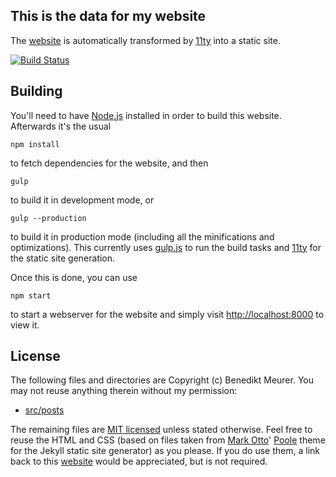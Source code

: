 ## This is the data for my website

The [website](https://benediktmeurer.de) is automatically transformed by [11ty](https://www.11ty.io) into a static site.

[![Build Status](https://travis-ci.org/bmeurer/benediktmeurer.de.svg?branch=master)](https://travis-ci.org/bmeurer/benediktmeurer.de)

## Building

You'll need to have [Node.js](https://nodejs.org) installed in order to build this website. Afterwards it's the usual

```
npm install
```

to fetch dependencies for the website, and then

```
gulp
```

to build it in development mode, or

```
gulp --production
```

to build it in production mode (including all the minifications and optimizations). This currently uses [gulp.js](https://gulpjs.com)
to run the build tasks and [11ty](https://www.11ty.io) for the static site generation.

Once this is done, you can use

```
npm start
```

to start a webserver for the website and simply visit <http://localhost:8000> to view it.

## License

The following files and directories are Copyright (c) Benedikt Meurer. You may not reuse anything therein without my permission:

- [src/posts](https://github.com/bmeurer/benediktmeurer.de/tree/master/src/posts)

The remaining files are [MIT licensed](http://en.wikipedia.org/wiki/Mit_license) unless stated otherwise.
Feel free to reuse the HTML and CSS (based on files taken from [Mark Otto](https://twitter.com/mdo)'
[Poole](http://getpoole.com) theme for the Jekyll static site generator) as you please. If you do use them,
a link back to this [website](https://benediktmeurer.de) would be appreciated, but is not required.
